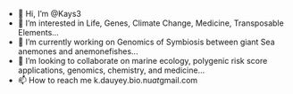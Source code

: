 - 👋 Hi, I’m @Kays3
- 👀 I’m interested in Life, Genes, Climate Change, Medicine,  Transposable Elements...
- 🌱 I’m currently working on Genomics of Symbiosis between giant Sea anemones and anemonefishes...
- 💞️ I’m looking to collaborate on marine ecology, polygenic risk score applications, genomics, chemistry, and medicine...
- 📫 How to reach me k.dauyey.bio.nu$at$gmail.com

<!---
Kays3/Kays3 is a ✨ special ✨ repository because its `README.md` (this file) appears on your GitHub profile.
You can click the Preview link to take a look at your changes.
--->
